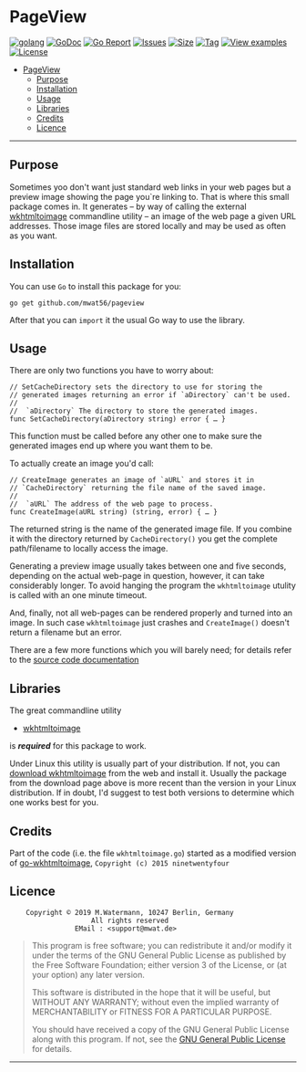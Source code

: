 # PageView

[![golang](https://img.shields.io/badge/Language-Go-green.svg)](https://golang.org)
[![GoDoc](https://godoc.org/github.com/mwat56/pageview?status.svg)](https://godoc.org/github.com/mwat56/pageview)
[![Go Report](https://goreportcard.com/badge/github.com/mwat56/pageview)](https://goreportcard.com/report/github.com/mwat56/pageview)
[![Issues](https://img.shields.io/github/issues/mwat56/pageview.svg)](https://github.com/mwat56/pageview/issues?q=is%3Aopen+is%3Aissue)
[![Size](https://img.shields.io/github/repo-size/mwat56/pageview.svg)](https://github.com/mwat56/pageview/)
[![Tag](https://img.shields.io/github/tag/mwat56/pageview.svg)](https://github.com/mwat56/pageview/tags)
[![View examples](https://img.shields.io/badge/learn%20by-examples-0077b3.svg)](https://github.com/mwat56/pageview/blob/master/app/pageview.go)
[![License](https://img.shields.io/github/mwat56/pageview.svg)](https://github.com/mwat56/pageview/blob/master/LICENSE)

- [PageView](#pageview)
	- [Purpose](#purpose)
	- [Installation](#installation)
	- [Usage](#usage)
	- [Libraries](#libraries)
	- [Credits](#credits)
	- [Licence](#licence)

----

## Purpose

Sometimes yoo don't want just standard web links in your web pages but a preview image showing the page you`re linking to.
That is where this small package comes in.
It generates – by way of calling the external [wkhtmltoimage](https://wkhtmltopdf.org/index.html) commandline utility – an image of the web page a given URL addresses.
Those image files are stored locally and may be used as often as you want.

## Installation

You can use `Go` to install this package for you:

	go get github.com/mwat56/pageview

After that you can `import` it the usual Go way to use the library.

## Usage

There are only two functions you have to worry about:

	// SetCacheDirectory sets the directory to use for storing the
	// generated images returning an error if `aDirectory` can't be used.
	//
	//	`aDirectory` The directory to store the generated images.
	func SetCacheDirectory(aDirectory string) error { … }

This function must be called before any other one to make sure the generated images end up where you want them to be.

To actually create an image you'd call:

	// CreateImage generates an image of `aURL` and stores it in
	// `CacheDirectory` returning the file name of the saved image.
	//
	//	`aURL` The address of the web page to process.
	func CreateImage(aURL string) (string, error) { … }

The returned string is the name of the generated image file.
If you combine it with the directory returned by `CacheDirectory()` you get the complete path/filename to locally access the image.

Generating a preview image usually takes between one and five seconds, depending on the actual web-page in question, however, it can take considerably longer.
To avoid hanging the program the `wkhtmltoimage` utulity is called with an one minute timeout.

And, finally, not all web-pages can be rendered properly and turned into an image.
In such case `wkhtmltoimage` just crashes and `CreateImage()` doesn't return a filename but an error.

There are a few more functions which you will barely need; for details refer to the [source code documentation](https://godoc.org/github.com/mwat56/pageview)

## Libraries

The great commandline utility

* [wkhtmltoimage](https://wkhtmltopdf.org/downloads.html)

is  **_required_**  for this package to work.

Under Linux this utility is usually part of your distribution.
If not, you can [download wkhtmltoimage](https://wkhtmltopdf.org/downloads.html) from the web and install it.
Usually the package from the download page above is more recent than the version in your Linux distribution.
If in doubt, I'd suggest to test both versions to determine which one works best for you.

## Credits

Part of the code (i.e. the file `wkhtmltoimage.go`) started as a modified version of [go-wkhtmltoimage](https://github.com/ninetwentyfour/go-wkhtmltoimage), `Copyright (c) 2015 ninetwentyfour`

## Licence

        Copyright © 2019 M.Watermann, 10247 Berlin, Germany
                        All rights reserved
                    EMail : <support@mwat.de>

> This program is free software; you can redistribute it and/or modify it under the terms of the GNU General Public License as published by the Free Software Foundation; either version 3 of the License, or (at your option) any later version.
>
> This software is distributed in the hope that it will be useful, but WITHOUT ANY WARRANTY; without even the implied warranty of MERCHANTABILITY or FITNESS FOR A PARTICULAR PURPOSE.
>
> You should have received a copy of the GNU General Public License along with this program. If not, see the [GNU General Public License](http://www.gnu.org/licenses/gpl.html) for details.

----
